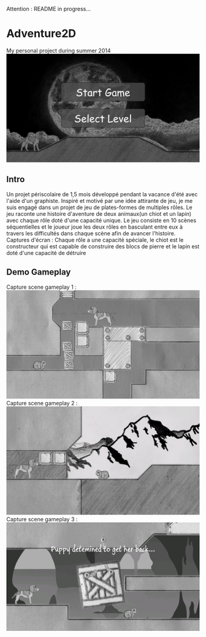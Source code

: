 Attention : README in progress...
# Adventure2D
My personal project during summer 2014
![MainMenu](https://github.com/AmaranthYan/Adventure2D/blob/master/Screenshots/MainMenu.PNG)
## Intro
Un projet périscolaire de 1,5 mois développé pendant la vacance d'été avec
l'aide d'un graphiste. Inspiré et motivé par une idée attirante de jeu, je me suis
engagé dans un projet de jeu de plates-formes de multiples rôles. Le jeu raconte une
histoire d'aventure de deux animaux(un chiot et un lapin) avec chaque rôle doté
d'une capacité unique. Le jeu consiste en 10 scènes séquentielles et le joueur joue
les deux rôles en basculant entre eux à travers les difficultés dans chaque scène afin
de avancer l'histoire.
Captures d'écran :
Chaque rôle a une capacité spéciale, le chiot est le constructeur qui est capable
de construire des blocs de pierre et le lapin est doté d'une capacité de détruire
## Demo Gameplay
Capture scene gameplay 1 :  
![Gameplay1](https://github.com/AmaranthYan/Adventure2D/blob/master/Screenshots/Gameplay1.PNG)
Capture scene gameplay 2 : 
![Gameplay2](https://github.com/AmaranthYan/Adventure2D/blob/master/Screenshots/Gameplay2.PNG)
Capture scene gameplay 3 : 
![Gameplay3](https://github.com/AmaranthYan/Adventure2D/blob/master/Screenshots/Gameplay3.PNG)
